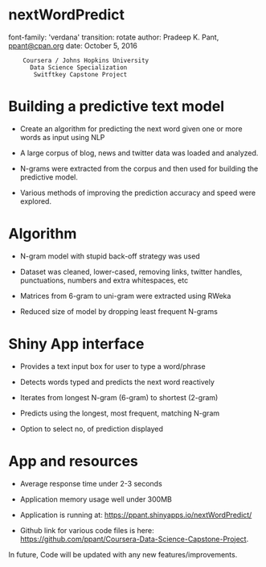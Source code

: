 nextWordPredict
======================================================== 
font-family: 'verdana'
transition: rotate
author: Pradeep K. Pant, ppant@cpan.org
date: October 5, 2016


        Coursera / Johns Hopkins University 
          Data Science Specialization
           Switftkey Capstone Project 

Building a predictive text model
========================================================

- Create an algorithm for predicting the next word given one or more words as input using NLP

- A large corpus of blog, news and twitter data was loaded and analyzed. 

- N-grams were extracted from the corpus and then used for building the predictive model. 

- Various methods of improving the prediction accuracy and speed were explored.

Algorithm 
========================================================

- N-gram model with stupid back-off strategy was used

- Dataset was cleaned, lower-cased, removing links, twitter handles, punctuations, numbers and extra whitespaces, etc

- Matrices from 6-gram to uni-gram were extracted using RWeka 

- Reduced size of model by dropping least frequent N-grams

Shiny App interface
========================================================

- Provides a text input box for user to type a word/phrase

- Detects words typed and predicts the next word reactively

- Iterates from longest N-gram (6-gram) to shortest (2-gram)

- Predicts using the longest, most frequent, matching N-gram

- Option to select no, of prediction displayed

App and resources
========================================================

- Average response time under 2-3 seconds

- Application memory usage well under 300MB

- Application is running at: https://ppant.shinyapps.io/nextWordPredict/

- Github link for various code files is here: https://github.com/ppant/Coursera-Data-Science-Capstone-Project. 

In future, Code will be updated with any new features/improvements.
